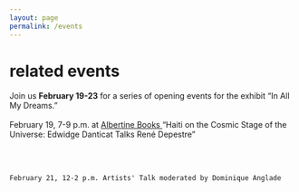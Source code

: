 ```yaml
---
layout: page
permalink: /events
---
```

<div id="column-a"><h1>related events</h1></div>


<div id="column-b">Join us <strong>February 19-23</strong> for a series of opening events for the exhibit “In All My Dreams.” <br><br>
February 19, 7-9 p.m. at <a href="https://www.albertine.com/join-four-online-conversations-on-rene-depestres-hadriana-in-all-my-dreams/" target="_blank"> Albertine Books </a>“Haiti on the Cosmic Stage of the Universe: Edwidge Danticat Talks René Depestre” 

<br><br>

	February 21, 12-2 p.m. Artists' Talk moderated by Dominique Anglade 
</div>
